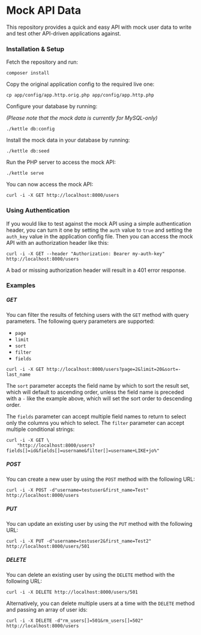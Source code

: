 # Mock API Data

This repository provides a quick and easy API with mock user data
to write and test other API-driven applications against.

### Installation & Setup

Fetch the repository and run:

```
composer install
```

Copy the original application config to the required live one:

```
cp app/config/app.http.orig.php app/config/app.http.php
``` 

Configure your database by running:

*(Please note that the mock data is currently for MySQL-only)*

```
./kettle db:config
```

Install the mock data in your database by running:

```
./kettle db:seed
```

Run the PHP server to access the mock API:

```
./kettle serve
```

You can now access the mock API:

```
curl -i -X GET http://localhost:8000/users
```

### Using Authentication

If you would like to test against the mock API using a simple
authentication header, you can turn it one by setting the `auth`
value to `true` and setting the `auth_key` value in the
application config file. Then you can access the mock API with
an authorization header like this:

```
curl -i -X GET --header "Authorization: Bearer my-auth-key" http://localhost:8000/users
```

A bad or missing authorization header will result in a 401 error response.

### Examples

##### GET

You can filter the results of fetching users with the `GET` method
with query parameters. The following query parameters are supported:

 - `page`
 - `limit`
 - `sort`
 - `filter`
 - `fields`

```
curl -i -X GET http://localhost:8000/users?page=2&limit=20&sort=-last_name
```

The `sort` parameter accepts the field name by which to sort the
result set, which will default to ascending order, unless the field
name is preceded with a `-` like the example above, which will set
the sort order to descending order.

The `fields` parameter can accept multiple field names to return
to select only the columns you which to select. The `filter`
parameter can accept multiple conditional strings:

```
curl -i -X GET \
    "http://localhost:8000/users?fields[]=id&fields[]=username&filter[]=username+LIKE+jo%"
```

##### POST

You can create a new user by using the `POST` method with the
following URL:

```
curl -i -X POST -d"username=testuser&first_name=Test" http://localhost:8000/users
```

##### PUT

You can update an existing user by using the `PUT` method with
the following URL:

```
curl -i -X PUT -d"username=testuser2&first_name=Test2" http://localhost:8000/users/501
```

##### DELETE

You can delete an existing user by using the `DELETE` method
with the following URL:

```
curl -i -X DELETE http://localhost:8000/users/501
```

Alternatively, you can delete multiple users at a time with
the `DELETE` method and passing an array of user ids:

```
curl -i -X DELETE -d"rm_users[]=501&rm_users[]=502" http://localhost:8000/users
```
